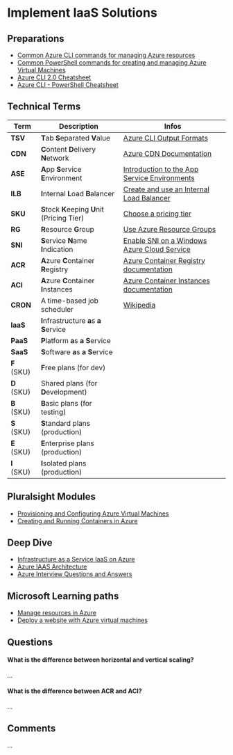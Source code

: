 # Implement IaaS Solutions

## Preparations
- [Common Azure CLI commands for managing Azure resources](https://docs.microsoft.com/en-us/azure/virtual-machines/linux/cli-manage)
- [Common PowerShell commands for creating and managing Azure Virtual Machines](https://docs.microsoft.com/en-us/azure/virtual-machines/windows/ps-common-ref)
- [Azure CLI 2.0 Cheatsheet](https://github.com/ferhaty/azure-cli-cheatsheet)
- [Azure CLI - PowerShell Cheatsheet](http://thedevopspage.com/azurecli-powershell-cheatsheet)

## Technical Terms
| Term      | Description                       | Infos  |
|---|---|---|
| **TSV**	    | **T**ab **S**eparated **V**alue	| [Azure CLI Output Formats](https://docs.microsoft.com/en-us/cli/azure/format-output-azure-cli) |
| **CDN**	    | **C**ontent **D**elivery **N**etwork	| [Azure CDN Documentation](https://docs.microsoft.com/en-us/azure/cdn/) |
| **ASE**	    | **A**pp **S**ervice **E**nvironment	| [Introduction to the App Service Environments](https://docs.microsoft.com/en-us/azure/app-service/environment/intro) |
| **ILB**	    | **I**nternal **L**oad **B**alancer	| [Create and use an Internal Load Balancer](https://docs.microsoft.com/en-us/azure/app-service/environment/create-ilb-ase) |
| **SKU**	    | **S**tock **K**eeping **U**nit (Pricing Tier)	| [Choose a pricing tier](https://docs.microsoft.com/en-us/azure/search/search-sku-tier) |
| **RG**	    | **R**esource **G**roup	        | [Use Azure Resource Groups](https://www.otava.com/reference/how-to-use-azure-resource-groups-a-simple-explanation/) |
| **SNI**	    | **S**ervice **N**ame **I**ndication	| [Enable SNI on a Windows Azure Cloud Service](https://raflrx.wordpress.com/2017/08/08/enable-sni-on-a-windows-azure-cloud-service/) |
| **ACR**	    | **A**zure **C**ontainer **R**egistry	| [Azure Container Registry documentation](https://docs.microsoft.com/en-us/azure/container-registry/) |
| **ACI**	    | **A**zure **C**ontainer **I**nstances	| [Azure Container Instances documentation](https://docs.microsoft.com/en-us/azure/container-instances/) |
| **CRON**	    | A time-based job scheduler	    | [Wikipedia](https://en.wikipedia.org/wiki/Cron) |
| **IaaS**	    | **I**nfrastructure **a**s **a** **S**ervice	|  |
| **PaaS**	    | **P**latform **a**s **a** **S**ervice	|  |
| **SaaS**	    | **S**oftware **a**s **a** **S**ervice	|  |
| **F** (SKU)	| **F**ree plans (for dev)	|  |
| **D** (SKU)	| Shared plans (for **D**evelopment)	|  |
| **B** (SKU)	| **B**asic plans (for testing)	  |  |
| **S** (SKU)	| **S**tandard plans (production)	|  |
| **E** (SKU)	| **E**nterprise plans (production)	|  |
| **I** (SKU)	| **I**solated plans (production)	|  |

## Pluralsight Modules
- [Provisioning and Configuring Azure Virtual Machines](https://app.pluralsight.com/course-player?clipId=1b353c69-1c2b-412e-a803-43250cdcd74b)
- [Creating and Running Containers in Azure](https://app.pluralsight.com/course-player?clipId=6885ddd9-8161-4e85-9193-5ef8700926ea)

## Deep Dive
- [Infrastructure as a Service IaaS on Azure](https://www.youtube.com/watch?v=7PdJ6oT6cBk)
- [Azure IAAS Architecture](https://www.youtube.com/watch?v=GUpIakLNy_s)
- [Azure Interview Questions and Answers](https://www.youtube.com/watch?v=_Pyityj08vU)

## Microsoft Learning paths
- [Manage resources in Azure](https://docs.microsoft.com/en-us/learn/paths/manage-resources-in-azure/)
- [Deploy a website with Azure virtual machines](https://docs.microsoft.com/en-us/learn/paths/deploy-a-website-with-azure-virtual-machines/)

## Questions
#### What is the difference between horizontal and vertical scaling?
...

#### What is the difference between ACR and ACI?
...

## Comments
...